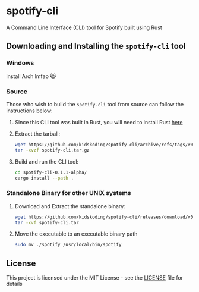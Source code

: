 # spotify-cli

A Command Line Interface (CLI) tool for Spotify built using Rust

## Downloading and Installing the `spotify-cli` tool

### Windows

install Arch lmfao 😹

### Source

Those who wish to build the `spotify-cli` tool from source can follow the instructions below:

1. Since this CLI tool was built in Rust, you will need to install Rust [here](https://www.rust-lang.org/learn/get-started)
2. Extract the tarball:

   ```sh
   wget https://github.com/kidskoding/spotify-cli/archive/refs/tags/v0.1.2-alpha.tar.gz
   tar -xvzf spotify-cli.tar.gz
   ```

3. Build and run the CLI tool:

   ```sh
   cd spotify-cli-0.1.1-alpha/
   cargo install --path .
   ```

### Standalone Binary for other UNIX systems

1. Download and Extract the standalone binary:

   ```sh
   wget https://github.com/kidskoding/spotify-cli/releases/download/v0.1.2-alpha/spotify-cli.tar
   tar -xvf spotify-cli.tar
   ```

2. Move the executable to an executable binary path

   ```sh
   sudo mv ./spotify /usr/local/bin/spotify
   ```

## License

This project is licensed under the MIT License - see the [LICENSE](LICENSE) file for details

